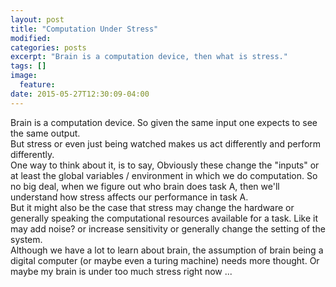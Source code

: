 ```yaml
---
layout: post
title: "Computation Under Stress"
modified:
categories: posts
excerpt: "Brain is a computation device, then what is stress."
tags: []
image:
  feature:
date: 2015-05-27T12:30:09-04:00
---
```


Brain is a computation device. So given the same input one expects to see the same output. <br />
But stress or even just being watched makes us act differently and perform differently.<br />
One way to think about it, is to say, Obviously these change the "inputs" or at least the global variables / environment in which we do computation. So no big deal, when we figure out who brain does task A, then we'll understand how stress affects our performance in task A.<br />
But it might also be the case that stress may change the hardware or generally speaking the computational resources available for a task. Like it may add noise? or increase sensitivity or generally change the setting of the system.<br />
Although we have a lot to learn about brain, the assumption of brain being a digital computer (or maybe even a turing machine) needs more thought. Or maybe my brain is under too much stress right now ...
